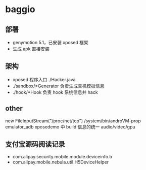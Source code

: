 # baggio

## 部署
* genymotion 5.1，已安装 xposed 框架
* 生成 apk 直接安装

## 架构
* xposed 程序入口 ./Hacker.java
* ./sandbox/*Generator 负责生成真机模拟信息
* ./hook/*Hook 负责 hook 系统信息并 hack


## other
new FileInputStream("/proc/net/tcp")
/system/bin/androVM-prop
emulator_adb xposedemo 中
build 信息的统一
audio/video/gpu


## 支付宝源码阅读记录
* com.alipay.security.mobile.module.deviceinfo.b
* com.alipay.mobile.nebula.util.H5DeviceHelper
